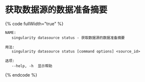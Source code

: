 # 获取数据源的数据准备摘要

{% code fullWidth="true" %}
```
NAME:
   singularity datasource status - 获取数据源的数据准备摘要

用法:
   singularity datasource status [command options] <source_id>

选项:
   --help, -h  显示帮助
```
{% endcode %}